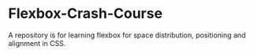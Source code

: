 ﻿# Flexbox-Crash-Course
A repository is for learning flexbox for space distribution, positioning and alignment in CSS.
